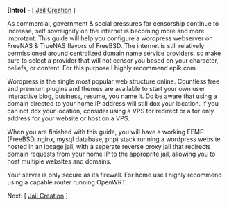 **[Intro]** - [ [Jail Creation](1_jail_creation.md) ]

As commercial, government & social pressures for censorship continue to increase, self sovreignity on the internet is becoming more and more improtant. This guide will help you configure a wordpress webserver on FreeNAS & TrueNAS flavors of FreeBSD. The internet is still relatively permissioned around centralized domain name service providers, so make sure to select a provider that will not censor you based on your character, beliefs, or content. For this purpose I highly recommend epik.com

Wordpress is the single most popular web structure online. Countless free and premium plugins and themes are available to start your own user interactive blog, business, resume, you name it. Do be aware that using a domain directed to your home IP address will still dox your location. If you can not dox your location, consider using a VPS tor redirect or a tor only address for your website or host on a VPS.

When you are finished with this guide, you will have a working FEMP (FreeBSD, nginx, mysql database, php) stack running a wordpress website hosted in an iocage jail, with a seperate reverse proxy jail that redirects domain requests from your home IP to the approprite jail, allowing you to host multiple websites and domains.

Your server is only secure as its firewall. For home use I highly recommend using a capable router running OpenWRT.

Next: [ [Jail Creation](1_jail_creation.md) ]
